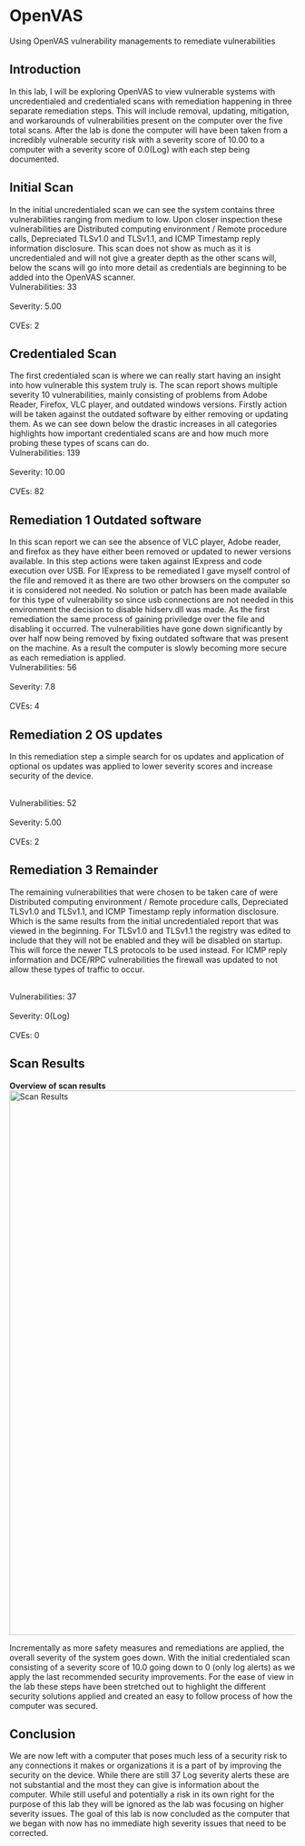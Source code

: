 # OpenVAS
Using OpenVAS vulnerability managements to remediate vulnerabilities

<h2>Introduction</h2>
In this lab, I will be exploring OpenVAS to view vulnerable systems with uncredentialed and credentialed scans with remediation happening in three separate remediation steps. This will include removal, updating, mitigation, and workarounds of vulnerabilities present on the computer over the five total scans. After the lab is done the computer will have been taken from a incredibly vulnerable security risk with a severity score of 10.00 to a computer with a severity score of 0.0(Log) with each step being documented.


<h2>Initial Scan</h2>
In the initial uncredentialed scan we can see the system contains three vulnerabilities ranging from medium to low. Upon closer inspection these vulnerabilities are Distributed computing environment / Remote procedure calls, Depreciated TLSv1.0 and TLSv1.1, and ICMP Timestamp reply information disclosure. This scan does not show as much as it is uncredentialed and will not give a greater depth as the other scans will, below the scans will go into more detail as credentials are beginning to be added into the OpenVAS scanner.
<br>Vulnerabilities: 33</br>
<br>Severity: 5.00</br>
<br>CVEs: 2</br>

<h2>Credentialed Scan</h2>
The first credentialed scan is where we can really start having an insight into how vulnerable this system truly is. The scan report shows multiple severity 10 vulnerabilities, mainly consisting of problems from Adobe Reader, Firefox, VLC player, and outdated windows versions. Firstly action will be taken against the outdated software by either removing or updating them. As we can see down below the drastic increases in all categories highlights how important credentialed scans are and how much more probing these types of scans can do.
<br>Vulnerabilities: 139</br>
<br>Severity: 10.00</br>
<br>CVEs: 82</br>

<h2>Remediation 1 Outdated software</h2>
In this scan report we can see the absence of VLC player, Adobe reader, and firefox as they have either been removed or updated to newer versions available. In this step actions were taken against IExpress and code execution over USB. For IExpress to be remediated I gave myself control of the file and removed it as there are two other browsers on the computer so it is considered not needed. No solution or patch has been made available for this type of vulnerability so since usb connections are not needed in this environment the decision to disable hidserv.dll was made. As the first remediation the same process of gaining priviledge over the file and disabling it occurred. The vulnerabilities have gone down significantly by over half now being removed by fixing outdated software that was present on the machine. As a result the computer is slowly becoming more secure as each remediation is applied.
<br>Vulnerabilities: 56</br>
<br>Severity: 7.8</br>
<br>CVEs: 4</br>

<h2>Remediation 2 OS updates</h2>
In this remediation step a simple search for os updates and application of optional os updates was applied to lower severity scores and increase security of the device.

<br>Vulnerabilities: 52</br>
<br>Severity: 5.00</br>
<br>CVEs: 2</br>

<h2>Remediation 3 Remainder</h2>
The remaining vulnerabilities that were chosen to be taken care of were Distributed computing environment / Remote procedure calls, Depreciated TLSv1.0 and TLSv1.1, and ICMP Timestamp reply information disclosure. Which is the same results from the initial uncredentialed report that was viewed in the beginning. For TLSv1.0 and TLSv1.1 the registry was edited to include that they will not be enabled and they will be disabled on startup. This will force the newer TLS protocols to be used instead. For ICMP reply information and DCE/RPC vulnerabilities the firewall was updated to not allow these types of traffic to occur. 

<br>Vulnerabilities: 37</br>
<br>Severity: 0(Log)</br>
<br>CVEs: 0</br>

<h2>Scan Results</h2>
<b>Overview of scan results</b>

<img width="959" alt="Scan Results" src="https://github.com/ChrisHaugaard/OpenVAS/assets/140214520/f3d45d25-07e4-4cd6-a6af-550abc1bc8d6">

Incrementally as more safety measures and remediations are applied, the overall severity of the system goes down. With the initial credentialed scan consisting of a severity score of 10.0 going down to 0 (only log alerts) as we apply the last recommended security improvements. For the ease of view in the lab these steps have been stretched out to highlight the different security solutions applied and created an easy to follow process of how the computer was secured.

<h2>Conclusion</h2>
We are now left with a computer that poses much less of a security risk to any connections it makes or organizations it is a part of by improving the security on the device. While there are still 37 Log severity alerts these are not substantial and the most they can give is information about the computer. While still useful and potentially a risk in its own right for the purpose of this lab they will be ignored as the lab was focusing on higher severity issues. The goal of this lab is now concluded as the computer that we began with now has no immediate high severity issues that need to be corrected.


